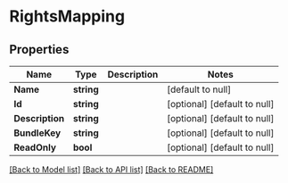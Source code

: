 # RightsMapping

## Properties
Name | Type | Description | Notes
------------ | ------------- | ------------- | -------------
**Name** | **string** |  | [default to null]
**Id** | **string** |  | [optional] [default to null]
**Description** | **string** |  | [optional] [default to null]
**BundleKey** | **string** |  | [optional] [default to null]
**ReadOnly** | **bool** |  | [optional] [default to null]

[[Back to Model list]](../README.md#documentation-for-models) [[Back to API list]](../README.md#documentation-for-api-endpoints) [[Back to README]](../README.md)


